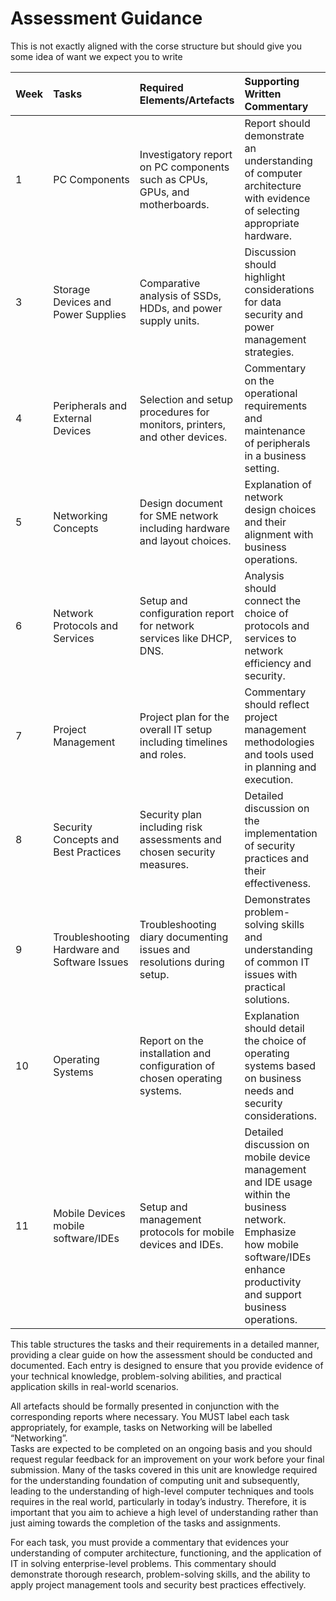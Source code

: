 # Assessment Guidance

This is not exactly aligned with the corse structure but should give you some idea of want we expect you to write

|Week|Tasks|Required Elements/Artefacts|Supporting Written Commentary|Evidenced By|
|:----|:----|:----|:----|:----|
|1|PC Components|Investigatory report on PC components such as CPUs, GPUs, and motherboards.|Report should demonstrate an understanding of computer architecture with evidence of selecting appropriate hardware.|Detailed report and specifications list.2|System Unit Components|Report on system unit components including cooling systems and power supplies.|Evidence of understanding component compatibility and energy efficiency in enterprise environments.|Component list and setup documentation.|
|3|Storage Devices and Power Supplies|Comparative analysis of SSDs, HDDs, and power supply units.|Discussion should highlight considerations for data security and power management strategies.|Comparison chart and recommendations.|
|4|Peripherals and External Devices|Selection and setup procedures for monitors, printers, and other devices.|Commentary on the operational requirements and maintenance of peripherals in a business setting.|Setup guides and maintenance schedules.|
|5|Networking Concepts|Design document for SME network including hardware and layout choices.|Explanation of network design choices and their alignment with business operations.|Network diagrams and hardware invoices.|
|6|Network Protocols and Services|Setup and configuration report for network services like DHCP, DNS.|Analysis should connect the choice of protocols and services to network efficiency and security.|Configuration logs and performance reports.|
|7|Project Management|Project plan for the overall IT setup including timelines and roles.|Commentary should reflect project management methodologies and tools used in planning and execution.|Project plan document and Gantt charts.|
|8|Security Concepts and Best Practices|Security plan including risk assessments and chosen security measures.|Detailed discussion on the implementation of security practices and their effectiveness.|Security setup and audit reports.|
|9|Troubleshooting Hardware and Software Issues|Troubleshooting diary documenting issues and resolutions during setup.|Demonstrates problem-solving skills and understanding of common IT issues with practical solutions.|Troubleshooting logs and resolution summaries.|
|10|Operating Systems|Report on the installation and configuration of chosen operating systems.|Explanation should detail the choice of operating systems based on business needs and security considerations.|OS setup documentation and configuration settings.|
|11|Mobile Devices mobile software/IDEs |Setup and management protocols for mobile devices and IDEs.|Detailed discussion on mobile device management and IDE usage within the business network. Emphasize how mobile software/IDEs enhance productivity and support business operations.|Device management policies and implementation reports.12|Cloud Computing and Virtualisation|Implementation report on cloud services and virtualisation strategies adopted by the business.|Commentary should evaluate the impact of cloud solutions on business scalability and flexibility.|Cloud service contracts and virtualisation performance reports.|

This table structures the tasks and their requirements in a detailed manner, providing a clear guide on how the assessment should be conducted and documented. Each entry is designed to ensure that you provide evidence of your technical knowledge, problem-solving abilities, and practical application skills in real-world scenarios.

All artefacts should be formally presented in conjunction with the corresponding reports where necessary. You MUST label each task appropriately, for example, tasks on Networking will be labelled “Networking”.  
Tasks are expected to be completed on an ongoing basis and you should request regular feedback for an improvement on your work before your final submission. 
Many of the tasks covered in this unit are knowledge required for the understanding foundation of computing unit and subsequently, leading to the understanding of high-level computer techniques and tools requires in the real world, particularly in today’s industry. Therefore, it is important that you aim to achieve a high level of understanding rather than just aiming towards the completion of the tasks and assignments. 

For each task, you must provide a commentary that evidences your understanding of computer architecture, functioning, and the application of IT in solving enterprise-level problems. This commentary should demonstrate thorough research, problem-solving skills, and the ability to apply project management tools and security best practices effectively.

